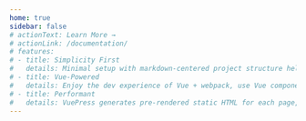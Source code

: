 ```yaml
---
home: true
sidebar: false
# actionText: Learn More →
# actionLink: /documentation/
# features:
# - title: Simplicity First
#   details: Minimal setup with markdown-centered project structure helps you focus on writing.
# - title: Vue-Powered
#   details: Enjoy the dev experience of Vue + webpack, use Vue components in markdown, and develop custom themes with Vue.
# - title: Performant
#   details: VuePress generates pre-rendered static HTML for each page, and runs as an SPA once a page is loaded.
---
```

<!-- 
# Metaphor

## Version 2

#### A CSUN-Branded Theme for Bootstrap 4

<style lang="scss">

</style> -->

<!-- Foobar

<img src="../dist/img/csun-logo.svg" alt="foo">

![Logo](../dist/img/csun-logo.svg) -->


